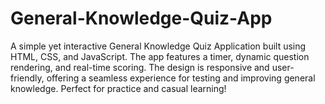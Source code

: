 # General-Knowledge-Quiz-App
A simple yet interactive General Knowledge Quiz Application built using HTML, CSS, and JavaScript. The app features a timer, dynamic question rendering, and real-time scoring. The design is responsive and user-friendly, offering a seamless experience for testing and improving general knowledge. Perfect for practice and casual learning!
